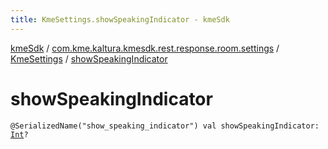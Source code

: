 ```yaml
---
title: KmeSettings.showSpeakingIndicator - kmeSdk
---
```


[kmeSdk](../../index.html) / [com.kme.kaltura.kmesdk.rest.response.room.settings](../index.html) / [KmeSettings](index.html) / [showSpeakingIndicator](./show-speaking-indicator.html)

# showSpeakingIndicator

`@SerializedName("show_speaking_indicator") val showSpeakingIndicator: `[`Int`](https://kotlinlang.org/api/latest/jvm/stdlib/kotlin/-int/index.html)`?`
